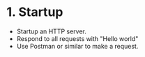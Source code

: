 # 1. Startup

- Startup an HTTP server.
- Respond to all requests with "Hello world"
- Use Postman or similar to make a request.